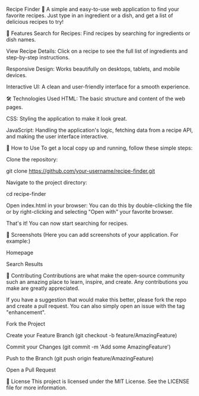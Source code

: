 Recipe Finder 🍳
A simple and easy-to-use web application to find your favorite recipes. Just type in an ingredient or a dish, and get a list of delicious recipes to try!

🌟 Features
Search for Recipes: Find recipes by searching for ingredients or dish names.

View Recipe Details: Click on a recipe to see the full list of ingredients and step-by-step instructions.

Responsive Design: Works beautifully on desktops, tablets, and mobile devices.

Interactive UI: A clean and user-friendly interface for a smooth experience.

🛠️ Technologies Used
HTML: The basic structure and content of the web pages.

CSS: Styling the application to make it look great.

JavaScript: Handling the application's logic, fetching data from a recipe API, and making the user interface interactive.

🚀 How to Use
To get a local copy up and running, follow these simple steps:

Clone the repository:

git clone https://github.com/your-username/recipe-finder.git

Navigate to the project directory:

cd recipe-finder

Open index.html in your browser:
You can do this by double-clicking the file or by right-clicking and selecting "Open with" your favorite browser.

That's it! You can now start searching for recipes.

📸 Screenshots
(Here you can add screenshots of your application. For example:)

Homepage

Search Results





🙌 Contributing
Contributions are what make the open-source community such an amazing place to learn, inspire, and create. Any contributions you make are greatly appreciated.

If you have a suggestion that would make this better, please fork the repo and create a pull request. You can also simply open an issue with the tag "enhancement".

Fork the Project

Create your Feature Branch (git checkout -b feature/AmazingFeature)

Commit your Changes (git commit -m 'Add some AmazingFeature')

Push to the Branch (git push origin feature/AmazingFeature)

Open a Pull Request

📄 License
This project is licensed under the MIT License. See the LICENSE file for more information.
